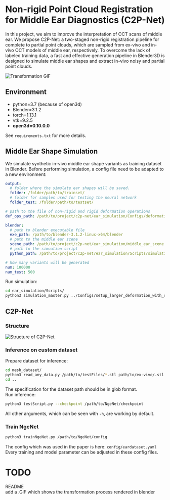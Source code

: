 Non-rigid Point Cloud Registration for Middle Ear Diagnostics (C2P-Net)
================================================

In this project, we aim to improve the interpretation of OCT scans of middle ear. We propose C2P-Net: a two-staged non-rigid registration pipeline for complete to partial point clouds, which are sampled from ex-vivo and in-vivo OCT models of middle ear, respectively. To overcome the lack of labeled training data, a fast and effective generation pipeline in Blender3D is designed to simulate middle ear shapes and extract in-vivo noisy and partial point clouds.

![Transformation GIF](documentation/transformation.gif)

## Environment
- python=3.7 (because of open3d)
- Blender=3.1.2
- torch=1.13.1
- vtk=9.2.5
- **open3d=0.10.0.0**
  
See `requirements.txt` for more details.
<!-- pytorch= -->



## Middle Ear Shape Simulation
We simulate synthetic in-vivo middle ear shape variants as training dataset in Blender. Before performing simulation, a config file need to be adapted to a new environment:

```yaml
output:
  # folder where the simulate ear shapes will be saved.
  folder: /folder/path/to/trainset/
  # folder for samples used for testing the neural network
  folder_test: /folder/path/to/testset/

# path to the file of non-rigid and rigid deformation operations 
def_ops_path: /path/to/project/c2p-net/ear_simulation/Configs/deformation_ops/large_rigid.yml

blender:
  # path to blender executable file
  exe_path: /path/to/blender-3.1.2-linux-x64/blender
  # path to the middle ear scene
  scene_path: /path/to/project/c2p-net/ear_simulation/middle_ear_scene.blend
  # path to the simuation script
  python_path: /path/to/project/c2p-net/ear_simulation/Scripts/simulation.py

# how many variants will be generated
num: 100000
num_test: 500

```

Run simulation:
```bash
cd ear_simulation/Scripts/
python3 simulation_master.py ../Configs/setup_larger_deformation_with_rigid.yml
```

## C2P-Net
### Structure
![Structure of C2P-Net](./documentation/nn_structure.png)

### Inference on custom dataset
Prepare dataset for inference:
```bash
cd mesh_dataset/
python3 read_any_data.py /path/to/testFiles/*.stl path/to/ex-vivo/.stl
cd ..
```
The specification for the dataset path should be in glob format.  
Run inference:
```bash
python3 testScript.py --checkpoint /path/to/NgeNet/checkpoint
```
All other arguments, which can be seen with `-h`, are working by default. 

### Train NgeNet
```bash
python3 trainNgeNet.py /path/to/NgeNet/config
```
The config which was used in the paper is here: `config/eardataset.yaml`  
Every training and model parameter can be adjusted in these config files.

# TODO
README  
add a .GIF which shows the transformation process rendered in blender
